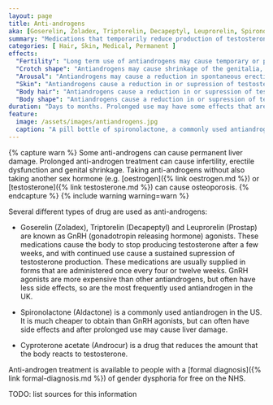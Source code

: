 ```yaml
---
layout: page
title: Anti-androgens
aka: [Goserelin, Zoladex, Triptorelin, Decapeptyl, Leuprorelin, Spironolactone, Cyproterone]
summary: "Medications that temporarily reduce production of testosterone or the body's response to it"
categories: [ Hair, Skin, Medical, Permanent ]
effects:
  "Fertility": "Long term use of antiandrogens may cause temporary or permanent loss of fertility (but is not suitable for use as a contraceptive)."
  "Crotch shape": "Antiandrogens may cause shrinkage of the genitalia, particularly the testes (testicles)."
  "Arousal": "Antiandrogens may cause a reduction in spontaneous erections or inability to reach or maintain erection. Antiandrogens may also cause a reduction in the volume of semen produced at orgasm."
  "Skin": "Antiandrogens cause a reduction in or supression of testosterone, which can cause the skin to become thinner, softer, change appearance, and have less hormonal acne."
  "Body hair": "Antiandrogens cause a reduction in or supression of testosterone, which can cause a mild reduction in density and thickness of body hair."
  "Body shape": "Antiandrogens cause a reduction in or supression of testosterone, which causes significant loss of strength and muscle volume."
duration: "Days to months. Prolonged use may have some effects that are permanent and cannot be reversed."
feature:
  image: /assets/images/antiandrogens.jpg
  caption: "A pill bottle of spironolactone, a commonly used antiandrogen"
---
```


{% capture warn %}
Some anti-androgens can cause permanent liver damage.  Prolonged anti-androgen
treatment can cause infertility, erectile dysfunction and genital shrinkage.
Taking anti-androgens without also taking another sex hormone (e.g.
[oestrogen]({% link oestrogen.md %}) or [testosterone]({% link testosterone.md %})
can cause osteoporosis.
{% endcapture %}
{% include warning warning=warn %}

Several different types of drug are used as anti-androgens:

- Goserelin (Zoladex), Triptorelin (Decapeptyl) and Leuprorelin (Prostap) are known as GnRH (gonadotropin releasing hormone) agonists. These medications cause the body to stop producing testosterone after a few weeks, and with continued use cause a sustained supression of testosterone production. These medications are usually supplied in forms that are administered once every four or twelve weeks. GnRH agonists are more expensive than other antiandrogens, but often have less side effects, so are the most frequently used antiandrogen in the UK.

- Spironolactone (Aldactone) is a commonly used antiandrogen in the US. It is much cheaper to obtain than GnRH agonists, but can often have side effects and after prolonged use may cause liver damage.

- Cyproterone acetate (Androcur) is a drug that reduces the amount that the body reacts to testosterone.

Anti-androgen treatment is available to people with a [formal diagnosis]({% link formal-diagnosis.md %})  of gender dysphoria for free on the NHS.

TODO: list sources for this information